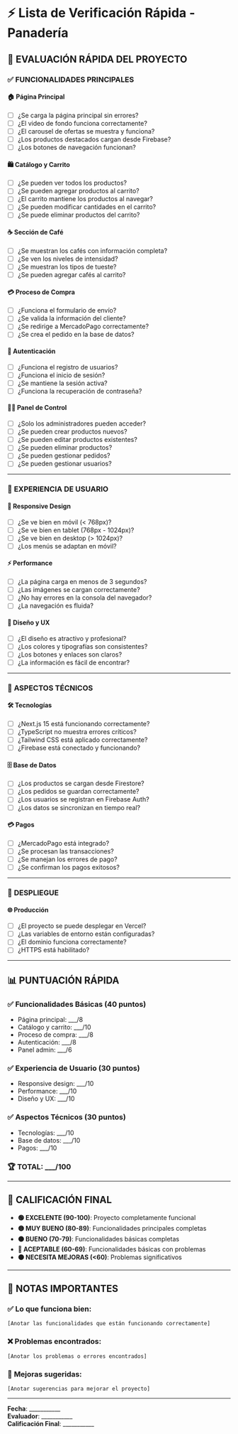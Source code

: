 # ⚡ Lista de Verificación Rápida - Panadería

## 🎯 **EVALUACIÓN RÁPIDA DEL PROYECTO**

### ✅ **FUNCIONALIDADES PRINCIPALES**

#### 🏠 **Página Principal**
- [ ] ¿Se carga la página principal sin errores?
- [ ] ¿El video de fondo funciona correctamente?
- [ ] ¿El carousel de ofertas se muestra y funciona?
- [ ] ¿Los productos destacados cargan desde Firebase?
- [ ] ¿Los botones de navegación funcionan?

#### 🛍️ **Catálogo y Carrito**
- [ ] ¿Se pueden ver todos los productos?
- [ ] ¿Se pueden agregar productos al carrito?
- [ ] ¿El carrito mantiene los productos al navegar?
- [ ] ¿Se pueden modificar cantidades en el carrito?
- [ ] ¿Se puede eliminar productos del carrito?

#### ☕ **Sección de Café**
- [ ] ¿Se muestran los cafés con información completa?
- [ ] ¿Se ven los niveles de intensidad?
- [ ] ¿Se muestran los tipos de tueste?
- [ ] ¿Se pueden agregar cafés al carrito?

#### 💳 **Proceso de Compra**
- [ ] ¿Funciona el formulario de envío?
- [ ] ¿Se valida la información del cliente?
- [ ] ¿Se redirige a MercadoPago correctamente?
- [ ] ¿Se crea el pedido en la base de datos?

#### 🔐 **Autenticación**
- [ ] ¿Funciona el registro de usuarios?
- [ ] ¿Funciona el inicio de sesión?
- [ ] ¿Se mantiene la sesión activa?
- [ ] ¿Funciona la recuperación de contraseña?

#### 👨‍💼 **Panel de Control**
- [ ] ¿Solo los administradores pueden acceder?
- [ ] ¿Se pueden crear productos nuevos?
- [ ] ¿Se pueden editar productos existentes?
- [ ] ¿Se pueden eliminar productos?
- [ ] ¿Se pueden gestionar pedidos?
- [ ] ¿Se pueden gestionar usuarios?

---

### 📱 **EXPERIENCIA DE USUARIO**

#### 📱 **Responsive Design**
- [ ] ¿Se ve bien en móvil (< 768px)?
- [ ] ¿Se ve bien en tablet (768px - 1024px)?
- [ ] ¿Se ve bien en desktop (> 1024px)?
- [ ] ¿Los menús se adaptan en móvil?

#### ⚡ **Performance**
- [ ] ¿La página carga en menos de 3 segundos?
- [ ] ¿Las imágenes se cargan correctamente?
- [ ] ¿No hay errores en la consola del navegador?
- [ ] ¿La navegación es fluida?

#### 🎨 **Diseño y UX**
- [ ] ¿El diseño es atractivo y profesional?
- [ ] ¿Los colores y tipografías son consistentes?
- [ ] ¿Los botones y enlaces son claros?
- [ ] ¿La información es fácil de encontrar?

---

### 🔧 **ASPECTOS TÉCNICOS**

#### 🛠️ **Tecnologías**
- [ ] ¿Next.js 15 está funcionando correctamente?
- [ ] ¿TypeScript no muestra errores críticos?
- [ ] ¿Tailwind CSS está aplicado correctamente?
- [ ] ¿Firebase está conectado y funcionando?

#### 🗄️ **Base de Datos**
- [ ] ¿Los productos se cargan desde Firestore?
- [ ] ¿Los pedidos se guardan correctamente?
- [ ] ¿Los usuarios se registran en Firebase Auth?
- [ ] ¿Los datos se sincronizan en tiempo real?

#### 💳 **Pagos**
- [ ] ¿MercadoPago está integrado?
- [ ] ¿Se procesan las transacciones?
- [ ] ¿Se manejan los errores de pago?
- [ ] ¿Se confirman los pagos exitosos?

---

### 🚀 **DESPLIEGUE**

#### 🌐 **Producción**
- [ ] ¿El proyecto se puede desplegar en Vercel?
- [ ] ¿Las variables de entorno están configuradas?
- [ ] ¿El dominio funciona correctamente?
- [ ] ¿HTTPS está habilitado?

---

## 📊 **PUNTUACIÓN RÁPIDA**

### ✅ **Funcionalidades Básicas** (40 puntos)
- Página principal: ___/8
- Catálogo y carrito: ___/10
- Proceso de compra: ___/8
- Autenticación: ___/8
- Panel admin: ___/6

### ✅ **Experiencia de Usuario** (30 puntos)
- Responsive design: ___/10
- Performance: ___/10
- Diseño y UX: ___/10

### ✅ **Aspectos Técnicos** (30 puntos)
- Tecnologías: ___/10
- Base de datos: ___/10
- Pagos: ___/10

### 🏆 **TOTAL: ___/100**

---

## 🎯 **CALIFICACIÓN FINAL**

- **🟢 EXCELENTE (90-100)**: Proyecto completamente funcional
- **🟡 MUY BUENO (80-89)**: Funcionalidades principales completas
- **🟠 BUENO (70-79)**: Funcionalidades básicas completas
- **🔴 ACEPTABLE (60-69)**: Funcionalidades básicas con problemas
- **⚫ NECESITA MEJORAS (<60)**: Problemas significativos

---

## 📝 **NOTAS IMPORTANTES**

### ✅ **Lo que funciona bien:**
```
[Anotar las funcionalidades que están funcionando correctamente]
```

### ❌ **Problemas encontrados:**
```
[Anotar los problemas o errores encontrados]
```

### 🔄 **Mejoras sugeridas:**
```
[Anotar sugerencias para mejorar el proyecto]
```

---

**Fecha**: ___________  
**Evaluador**: ___________  
**Calificación Final**: ___________ 